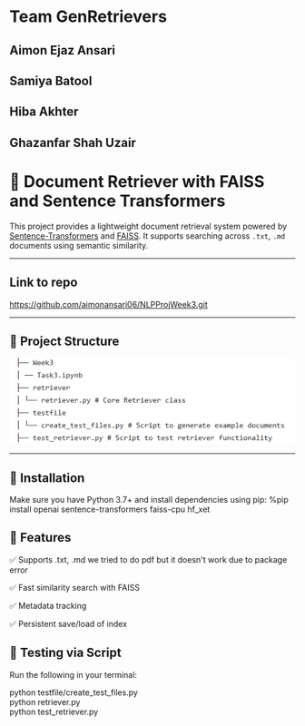 # Team GenRetrievers
Aimon Ejaz Ansari
---
Samiya Batool
---
Hiba Akhter
---
Ghazanfar Shah Uzair
---



# 🧠 Document Retriever with FAISS and Sentence Transformers

This project provides a lightweight document retrieval system powered by [Sentence-Transformers](https://www.sbert.net/) and [FAISS](https://github.com/facebookresearch/faiss). It supports searching across `.txt`, `.md` documents using semantic similarity.

---
 ## Link to repo 
 https://github.com/aimonansari06/NLPProjWeek3.git

 ---
## 📁 Project Structure
![Image Description](projstructure.png)

---
## 🔧 Installation
Make sure you have Python 3.7+ and install dependencies using pip:
%pip install openai sentence-transformers faiss-cpu hf_xet

## 🧪 Features
✅ Supports .txt, .md we tried to do pdf but it doesn't work due to package error

✅ Fast similarity search with FAISS

✅ Metadata tracking

✅ Persistent save/load of index

## 🧪 Testing via Script
Run the following in your terminal:

python testfile/create_test_files.py   
python retriever.py  
python test_retriever.py  
